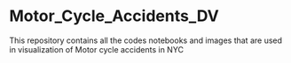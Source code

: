 # Motor_Cycle_Accidents_DV
This repository contains all the codes notebooks and images that are used in visualization of Motor cycle accidents in NYC
